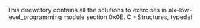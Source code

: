 This direwctory contains all the solutions to exercises in alx-low-level_programming module section 0x0E. C - Structures, typedef
